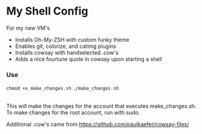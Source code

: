 # My Shell Config
For my new VM's 

- Installs Oh-My-ZSH with custom funky theme
- Enables git, colorize, and catimg plugins
- Installs cowsay with  handselected .cow's
- Adds a nice fourtune quote in cowsay upon starting a shell

### Use
`chmod +x make_changes.sh`
`./make_changes.sh`

<br>
This will make the changes for the account that executes make_changes.sh.
To make changes for the root account, run with sudo. 

<br>

Additional .cow's came from https://github.com/paulkaefer/cowsay-files/
